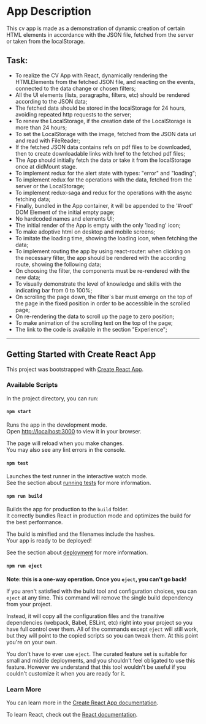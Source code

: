 # App Description
This cv app is made as a demonstration of dynamic creation of certain HTML elements in accordance with the 
JSON file, fetched from the server or taken from the localStorage.
## Task: 
- To realize the CV App with React, dynamically rendering the HTMLElements from the fetched JSON file, and 
reacting on the events, connected to the data change or chosen filters;
- All the UI elements (lists, paragraphs, filters, etc) should be rendered according to the JSON data;
- The fetched data should be stored in the localStorage for 24 hours, avoiding repeated http requests to the
server;
- To renew the LocalStorage, if the creation date of the LocalStorage is more than 24 hours; 
- To set the LocalStorage with the image, fetched from the JSON data url and read with FileReader;
- If the fetched JSON data contains refs on pdf files to be downloaded, then to create downloadable <a> links 
with href to the fetched pdf files;
- The App should initially fetch the data or take it from the localStorage once at didMount stage.
- To implement redux for the alert state with types: "error" and "loading";
- To implement redux for the operations with the data, fetched from the server or the LocalStorage;
- To implement redux-saga and redux for the operations with the async fetching data;
- Finally, bundled in the App container, it will be appended to the '#root' DOM Element of the initial empty page;
- No hardcoded names and elements UI;
- The initial render of the App is empty with the only 'loading' icon;
- To make adoptive html on desktop and mobile screens;
- To imitate the loading time, showing the loading icon, when fetching the data;
- To implement routing the app by using react-router: when clicking on the necessary filter, the app should be rendered
with the according route, showing the following data;
- On choosing the filter, the components must be re-rendered with the new data;
- To visually demonstrate the level of knowledge and skills with the indicating bar from 0 to 100%;
- On scrolling the page down, the filter`s bar must emerge on the top of the page in the fixed position 
in order to be accessible in the scrolled page;
- On re-rendering the data to scroll up the page to zero position;
- To make animation of the scrolling text on the top of the page;
- The link to the code is available in the section "Experience";
______________________

## Getting Started with Create React App

This project was bootstrapped with [Create React App](https://github.com/facebook/create-react-app).

### Available Scripts

In the project directory, you can run:

#### `npm start`

Runs the app in the development mode.\
Open [http://localhost:3000](http://localhost:3000) to view it in your browser.

The page will reload when you make changes.\
You may also see any lint errors in the console.

#### `npm test`

Launches the test runner in the interactive watch mode.\
See the section about [running tests](https://facebook.github.io/create-react-app/docs/running-tests) for more information.

#### `npm run build`

Builds the app for production to the `build` folder.\
It correctly bundles React in production mode and optimizes the build for the best performance.

The build is minified and the filenames include the hashes.\
Your app is ready to be deployed!

See the section about [deployment](https://facebook.github.io/create-react-app/docs/deployment) for more information.

#### `npm run eject`

**Note: this is a one-way operation. Once you `eject`, you can't go back!**

If you aren't satisfied with the build tool and configuration choices, you can `eject` at any time. This command will remove the single build dependency from your project.

Instead, it will copy all the configuration files and the transitive dependencies (webpack, Babel, ESLint, etc) right into your project so you have full control over them. All of the commands except `eject` will still work, but they will point to the copied scripts so you can tweak them. At this point you're on your own.

You don't have to ever use `eject`. The curated feature set is suitable for small and middle deployments, and you shouldn't feel obligated to use this feature. However we understand that this tool wouldn't be useful if you couldn't customize it when you are ready for it.

### Learn More
You can learn more in the [Create React App documentation](https://facebook.github.io/create-react-app/docs/getting-started).

To learn React, check out the [React documentation](https://reactjs.org/).